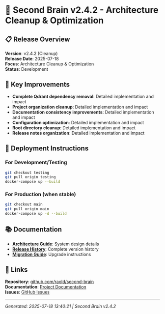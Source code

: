 # 🧹 Second Brain v2.4.2 - Architecture Cleanup & Optimization

## 📋 Release Overview

**Version**: v2.4.2 (Cleanup)  
**Release Date**: 2025-07-18  
**Focus**: Architecture Cleanup & Optimization  
**Status**: Development

## 🎯 Key Improvements

- **Complete Qdrant dependency removal**: Detailed implementation and impact
- **Project organization cleanup**: Detailed implementation and impact
- **Documentation consistency improvements**: Detailed implementation and impact
- **Configuration optimization**: Detailed implementation and impact
- **Root directory cleanup**: Detailed implementation and impact
- **Release notes organization**: Detailed implementation and impact

## 🚀 Deployment Instructions

### For Development/Testing
```bash
git checkout testing
git pull origin testing
docker-compose up --build
```

### For Production (when stable)
```bash
git checkout main
git pull origin main
docker-compose up -d --build
```

## 📚 Documentation

- **[Architecture Guide](../architecture/ARCHITECTURE.md)**: System design details
- **[Release History](README.md)**: Complete version history
- **[Migration Guide](MIGRATION_v2.4.2.md)**: Upgrade instructions

## 🔗 Links

**Repository**: [github.com/raold/second-brain](https://github.com/raold/second-brain)  
**Documentation**: [Project Documentation](../../README.md)  
**Issues**: [GitHub Issues](https://github.com/raold/second-brain/issues)

---
*Generated: 2025-07-18 13:40:21 | Second Brain v2.4.2*
